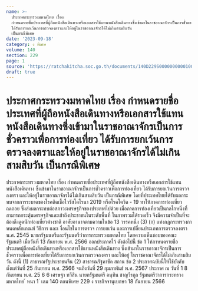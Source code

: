 ```yaml
---
name: >-
  ประกาศกระทรวงมหาดไทย เรื่อง
  กำหนดรายชื่อประเทศที่ผู้ถือหนังสือเดินทางหรือเอกสารใช้แทนหนังสือเดินทางซึ่งเข้ามาในราชอาณาจักรเป็นการชั่วคราวเพื่อการท่องเที่ยว
  ได้รับการยกเว้นการตรวจลงตราและให้อยู่ในราชอาณาจักรได้ไม่เกินสามสิบวัน
  เป็นกรณีพิเศษ
date: '2023-09-18'
category: ง พิเศษ
volume: 140
section: 229
page: 1
source: 'https://ratchakitcha.soc.go.th/documents/140D229S0000000000100.pdf'
draft: true
---
```


# ประกาศกระทรวงมหาดไทย เรื่อง กำหนดรายชื่อประเทศที่ผู้ถือหนังสือเดินทางหรือเอกสารใช้แทนหนังสือเดินทางซึ่งเข้ามาในราชอาณาจักรเป็นการชั่วคราวเพื่อการท่องเที่ยว ได้รับการยกเว้นการตรวจลงตราและให้อยู่ในราชอาณาจักรได้ไม่เกินสามสิบวัน เป็นกรณีพิเศษ

ประกาศกระทรวงมหาดไทย เรื่อง กำหนดรายชื่อประเทศที่ผู้ถือหนังสือเดินทางหรือเอกสารใช้แทนหนังสือเดินทาง ซึ่งเข้ามาในราชอาณาจักรเป็นการชั่วคราวเพื่อการท่องเที่ยว ได้รับการยกเว้นการตรวจลงตรา และให้อยู่ในราชอาณาจักรได้ไม่เกินสามสิบวัน เป็นกรณีพิเศษ โดยที่ประเทศไทยได้รับผลกระทบจากการระบาดของโรคติดเชื้อไวรัสโคโรนา 2019 หรือโรคโควิด - 19 ทาให้ภาคการท่องเที่ยวถดถอย ซึ่งส่งผลกระทบต่อสภาวะเศรษฐกิจของประเทศไปด้วย เมื่อภาคการท่องเที่ยวเป็นกลไกหนึ่งที่สามารถกระตุ้นเศรษฐกิจและเข้าถึงประชาชนในระดับพื้นที่ ในภาพรวมได้รวดเร็ว จึงมีความจำเป็นที่จะต้องดึงดูดนักท่องเที่ยวต่างชาติ อาศัยอานาจตามความในข้อ 13 วรรคหนึ่ง (3) (ก) แห่งกฎกระทรวงกาหนดหลักเกณฑ์ วิธีการ และเ งื่อนไขในการตรวจ การยกเว้น และการเปลี่ยนประเภทการตรวจลงตรา พ.ศ. 2545 นายกรัฐมนตรีและรัฐมนตรีว่าการกระทรวงมหาดไทย โดยความเห็นชอบของคณะรัฐมนตรี เมื่อวันที่ 13 กันยายน พ.ศ. 2566 ออกประกาศไว้ ดังต่อไปนี้ ข้อ 1 ให้กาหนดรายชื่อประเทศผู้ถือหนังสือเดินทางหรือเอกสารใช้แทนหนังสือเดินทาง ซึ่งเข้ามาในราชอาณาจักรเป็นการชั่วคราวเพื่อการท่องเที่ยวได้รับการยกเว้นการตรวจลงตรา และให้อยู่ ในราชอาณาจักรได้ไม่เกินสามสิบวัน ดังนี้ (1) สาธารณรัฐประชาชนจีน (2) สาธารณรัฐคาซัค สถาน ข้อ 2 ประกาศฉบับนี้ให้ใช้บังคับตั้งแต่วันที่ 25 กันยายน พ.ศ. 2566 จนถึงวันที่ 29 กุมภาพันธ์ พ.ศ. 2567 ประกาศ ณ วันที่ 1 8 กันยายน พ.ศ. 25 6 6 เศรษฐา ทวีสิน นายกรัฐมนตรี อนุทิน ชาญวีรกูล รัฐมนตรีว่าการกระทรวงมหาดไทย ้ หนา 1 ่ เลม 140 ตอนพิเศษ 229 ง ราชกิจจานุเบกษา 18 กันยายน 2566

